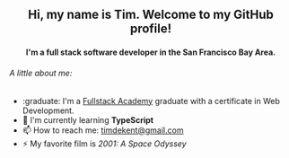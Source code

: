 ## <p align="center">Hi, my name is Tim. Welcome to my GitHub profile!</p>
#### <p align="center">I'm a full stack software developer in the San Francisco Bay Area.</p>

###### A little about me:
- :graduate: I'm a [Fullstack Academy](https://www.fullstackacademy.com/) graduate with a certificate in Web Development.
- :seedling: I'm currently learning <b>TypeScript</b>
- 📫 How to reach me: timdekent@gmail.com
- ⚡ My favorite film is *2001: A Space Odyssey*

<!--
**tdkent/tdkent** is a ✨ _special_ ✨ repository because its `README.md` (this file) appears on your GitHub profile.

Here are some ideas to get you started:

- 🔭 I’m currently working on ...
- 🌱 I’m currently learning ...
- 👯 I’m looking to collaborate on ...
- 🤔 I’m looking for help with ...
- 💬 Ask me about ...
- 📫 How to reach me: ...
- 😄 Pronouns: ...
- ⚡ Fun fact: ...
-->
